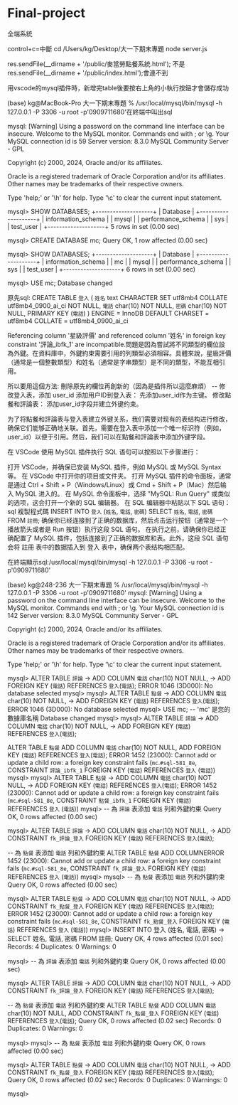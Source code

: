 # Final-project
全端系統


control+c=中斷
cd /Users/kg/Desktop/大一下期末專題
node server.js


  res.sendFile(__dirname + '/public/麥當勞點餐系統.html');  不是  res.sendFile(__dirname + '/public/index.html');會連不到


  用vscode的mysql插件時，新增完table後要按右上角的小執行按鈕才會儲存成功


(base) kg@MacBook-Pro 大一下期末專題 % /usr/local/mysql/bin/mysql -h 127.0.0.1 -P 3306 -u root -p'0909711680'在終端中叫出sql

mysql: [Warning] Using a password on the command line interface can be insecure.
Welcome to the MySQL monitor.  Commands end with ; or \g.
Your MySQL connection id is 59
Server version: 8.3.0 MySQL Community Server - GPL

Copyright (c) 2000, 2024, Oracle and/or its affiliates.

Oracle is a registered trademark of Oracle Corporation and/or its
affiliates. Other names may be trademarks of their respective
owners.

Type 'help;' or '\h' for help. Type '\c' to clear the current input statement.

mysql> SHOW DATABASES;
+--------------------+
| Database           |
+--------------------+
| information_schema |
| mysql              |
| performance_schema |
| sys                |
| test_user          |
+--------------------+
5 rows in set (0.00 sec)

mysql> CREATE DATABASE mc;
Query OK, 1 row affected (0.00 sec)

mysql> SHOW DATABASES;
+--------------------+
| Database           |
+--------------------+
| information_schema |
| mc                 |
| mysql              |
| performance_schema |
| sys                |
| test_user          |
+--------------------+
6 rows in set (0.00 sec)

mysql> USE mc;
Database changed


原先sql:
CREATE TABLE `登入` (
    `姓名` text CHARACTER SET utf8mb4 COLLATE utf8mb4_0900_ai_ci NOT NULL,
    `電話` char(10) NOT NULL,
    `密碼` char(10) NOT NULL,
    PRIMARY KEY (`電話`)
) ENGINE = InnoDB DEFAULT CHARSET = utf8mb4 COLLATE = utf8mb4_0900_ai_ci

Referencing column '星級評價' and referenced column '姓名' in foreign key constraint '評論_ibfk_1' are incompatible.問題是因為嘗試將不同類型的欄位設為外鍵。在資料庫中，外鍵約束需要引用的列類型必須相容。具體來說，星級評價（通常是一個整數類型）和姓名（通常是字串類型）是不同的類型，不能互相引用。

所以要用這個方法:
刪除原先的欄位再創新的（因為是插件所以這麼麻煩）
-- 修改登入表，添加 user_id
添加用户ID到登入表：
先添加user_id作为主键。
修改點餐和評論表：
添加user_id字段并建立外键约束。

为了将點餐和評論表与登入表建立外键关系，我们需要对现有的表结构进行修改，确保它们能够正确地关联。首先，需要在登入表中添加一个唯一标识符（例如，user_id）以便于引用。然后，我们可以在點餐和評論表中添加外键字段。

在 VSCode 使用 MySQL 插件执行 SQL 语句可以按照以下步骤进行：

打开 VSCode，并确保已安装 MySQL 插件，例如 MySQL 或 MySQL Syntax 等。
在 VSCode 中打开你的项目或文件夹。
打开 MySQL 插件的命令面板，通常是通过 Ctrl + Shift + P（Windows/Linux）或 Cmd + Shift + P（Mac）然后输入 MySQL 进入的。
在 MySQL 命令面板中，选择 "MySQL: Run Query" 或类似的选项，这会打开一个新的 SQL 编辑器。
在 SQL 编辑器中粘贴以下 SQL 语句：
sql
複製程式碼
INSERT INTO `登入` (`姓名`, `電話`, `密碼`)
SELECT `姓名`, `電話`, `密碼` FROM `註冊`;
确保你已经连接到了正确的数据库，然后点击运行按钮（通常是一个播放箭头或者是 Run 按钮）执行这段 SQL 语句。
在执行之前，请确保你已经正确配置了 MySQL 插件，包括连接到了正确的数据库和表。此外，这段 SQL 语句会将 註冊 表中的数据插入到 登入 表中，确保两个表结构相匹配。

在終端顯示sql:/usr/local/mysql/bin/mysql -h 127.0.0.1 -P 3306 -u root -p'0909711680'

(base) kg@248-236 大一下期末專題 % /usr/local/mysql/bin/mysql -h 127.0.0.1 -P 3306 -u root -p'0909711680'
mysql: [Warning] Using a password on the command line interface can be insecure.
Welcome to the MySQL monitor.  Commands end with ; or \g.
Your MySQL connection id is 142
Server version: 8.3.0 MySQL Community Server - GPL

Copyright (c) 2000, 2024, Oracle and/or its affiliates.

Oracle is a registered trademark of Oracle Corporation and/or its
affiliates. Other names may be trademarks of their respective
owners.

Type 'help;' or '\h' for help. Type '\c' to clear the current input statement.

mysql> ALTER TABLE `評論`
    -> ADD COLUMN `電話` char(10) NOT NULL,
    -> ADD FOREIGN KEY (`電話`) REFERENCES `登入`(`電話`);
ERROR 1046 (3D000): No database selected
mysql> 
mysql> ALTER TABLE `點餐`
    -> ADD COLUMN `電話` char(10) NOT NULL,
    -> ADD FOREIGN KEY (`電話`) REFERENCES `登入`(`電話`);
ERROR 1046 (3D000): No database selected
mysql> USE mc; -- 'mc' 是您的數據庫名稱
Database changed
mysql> 
mysql> ALTER TABLE `評論`
    -> ADD COLUMN `電話` char(10) NOT NULL,
    -> ADD FOREIGN KEY (`電話`) REFERENCES `登入`(`電話`);

ALTER TABLE `點餐`
ADD COLUMN `電話` char(10) NOT NULL,
ADD FOREIGN KEY (`電話`) REFERENCES `登入`(`電話`);
ERROR 1452 (23000): Cannot add or update a child row: a foreign key constraint fails (`mc`.`#sql-581_8e`, CONSTRAINT `評論_ibfk_1` FOREIGN KEY (`電話`) REFERENCES `登入` (`電話`))
mysql> 
mysql> ALTER TABLE `點餐`
    -> ADD COLUMN `電話` char(10) NOT NULL,
    -> ADD FOREIGN KEY (`電話`) REFERENCES `登入`(`電話`);
ERROR 1452 (23000): Cannot add or update a child row: a foreign key constraint fails (`mc`.`#sql-581_8e`, CONSTRAINT `點餐_ibfk_1` FOREIGN KEY (`電話`) REFERENCES `登入` (`電話`))
mysql> -- 為 `評論` 表添加 `電話` 列和外鍵約束
Query OK, 0 rows affected (0.00 sec)

mysql> ALTER TABLE `評論`
    -> ADD COLUMN `電話` char(10) NOT NULL,
    -> ADD CONSTRAINT `fk_評論_登入` FOREIGN KEY (`電話`) REFERENCES `登入`(`電話`);

-- 為 `點餐` 表添加 `電話` 列和外鍵約束
ALTER TABLE `點餐`
ADD COLUMNERROR 1452 (23000): Cannot add or update a child row: a foreign key constraint fails (`mc`.`#sql-581_8e`, CONSTRAINT `fk_評論_登入` FOREIGN KEY (`電話`) REFERENCES `登入` (`電話`))
mysql> 
mysql> -- 為 `點餐` 表添加 `電話` 列和外鍵約束
Query OK, 0 rows affected (0.00 sec)

mysql> ALTER TABLE `點餐`
    -> ADD COLUMN `電話` char(10) NOT NULL,
    -> ADD CONSTRAINT `fk_點餐_登入` FOREIGN KEY (`電話`) REFERENCES `登入`(`電話`);
ERROR 1452 (23000): Cannot add or update a child row: a foreign key constraint fails (`mc`.`#sql-581_8e`, CONSTRAINT `fk_點餐_登入` FOREIGN KEY (`電話`) REFERENCES `登入` (`電話`))
mysql> INSERT INTO 登入 (姓名, 電話, 密碼)
    -> SELECT 姓名, 電話, 密碼 FROM 註冊;
Query OK, 4 rows affected (0.01 sec)
Records: 4  Duplicates: 0  Warnings: 0

mysql> -- 為 `評論` 表添加 `電話` 列和外鍵約束
Query OK, 0 rows affected (0.00 sec)

mysql> ALTER TABLE `評論`
    -> ADD COLUMN `電話` char(10) NOT NULL,
    -> ADD CONSTRAINT `fk_評論_登入` FOREIGN KEY (`電話`) REFERENCES `登入`(`電話`);

-- 為 `點餐` 表添加 `電話` 列和外鍵約束
ALTER TABLE `點餐`
ADD COLUMN `電話` char(10) NOT NULL,
ADD CONSTRAINT `fk_點餐_登入` FOREIGN KEY (`電話`) REFERENCES `登入`(`電話`);
Query OK, 0 rows affected (0.02 sec)
Records: 0  Duplicates: 0  Warnings: 0

mysql> 
mysql> -- 為 `點餐` 表添加 `電話` 列和外鍵約束
Query OK, 0 rows affected (0.00 sec)

mysql> ALTER TABLE `點餐`
    -> ADD COLUMN `電話` char(10) NOT NULL,
    -> ADD CONSTRAINT `fk_點餐_登入` FOREIGN KEY (`電話`) REFERENCES `登入`(`電話`);
Query OK, 0 rows affected (0.02 sec)
Records: 0  Duplicates: 0  Warnings: 0

mysql> 